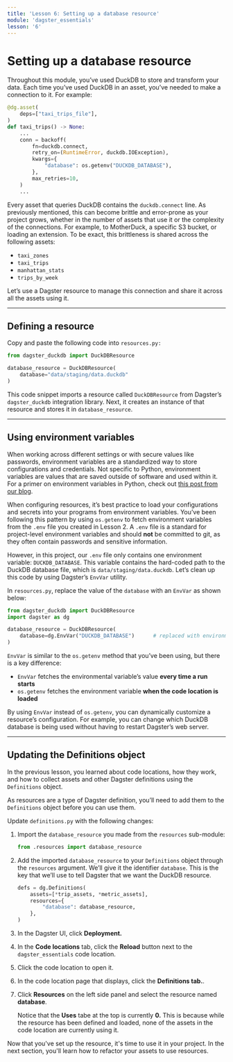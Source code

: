 ```yaml
---
title: 'Lesson 6: Setting up a database resource'
module: 'dagster_essentials'
lesson: '6'
---
```


# Setting up a database resource

Throughout this module, you’ve used DuckDB to store and transform your data. Each time you’ve used DuckDB in an asset, you’ve needed to make a connection to it. For example:

```python
@dg.asset(
    deps=["taxi_trips_file"],
)
def taxi_trips() -> None:
    ...
    conn = backoff(
        fn=duckdb.connect,
        retry_on=(RuntimeError, duckdb.IOException),
        kwargs={
            "database": os.getenv("DUCKDB_DATABASE"),
        },
        max_retries=10,
    )
    ...
```

Every asset that queries DuckDB contains the `duckdb.connect` line. As previously mentioned, this can become brittle and error-prone as your project grows, whether in the number of assets that use it or the complexity of the connections. For example, to MotherDuck, a specific S3 bucket, or loading an extension. To be exact, this brittleness is shared across the following assets:

- `taxi_zones`
- `taxi_trips`
- `manhattan_stats`
- `trips_by_week`

Let’s use a Dagster resource to manage this connection and share it across all the assets using it.

---

## Defining a resource

Copy and paste the following code into `resources.py:`

```python
from dagster_duckdb import DuckDBResource

database_resource = DuckDBResource(
    database="data/staging/data.duckdb"
)
```

This code snippet imports a resource called `DuckDBResource` from Dagster’s `dagster_duckdb` integration library. Next, it creates an instance of that resource and stores it in `database_resource`.

---

## Using environment variables

When working across different settings or with secure values like passwords, environment variables are a standardized way to store configurations and credentials. Not specific to Python, environment variables are values that are saved outside of software and used within it. For a primer on environment variables in Python, check out [this post from our blog](https://dagster.io/blog/python-environment-variables).

When configuring resources, it’s best practice to load your configurations and secrets into your programs from environment variables. You’ve been following this pattern by using `os.getenv` to fetch environment variables from the `.env` file you created in Lesson 2. A `.env` file is a standard for project-level environment variables and should **not** be committed to git, as they often contain passwords and sensitive information.

However, in this project, our `.env` file only contains one environment variable: `DUCKDB_DATABASE`. This variable contains the hard-coded path to the DuckDB database file, which is `data/staging/data.duckdb`. Let’s clean up this code by using Dagster’s `EnvVar` utility.

In `resources.py`, replace the value of the `database` with an `EnvVar` as shown below:

```python
from dagster_duckdb import DuckDBResource
import dagster as dg

database_resource = DuckDBResource(
    database=dg.EnvVar("DUCKDB_DATABASE")      # replaced with environment variable
)
```

`EnvVar` is similar to the `os.getenv` method that you’ve been using, but there is a key difference:

- `EnvVar` fetches the environmental variable’s value **every time a run starts**
- `os.getenv` fetches the environment variable **when the code location is loaded**

By using `EnvVar` instead of `os.getenv`, you can dynamically customize a resource’s configuration. For example, you can change which DuckDB database is being used without having to restart Dagster’s web server.

---

## Updating the Definitions object

In the previous lesson, you learned about code locations, how they work, and how to collect assets and other Dagster definitions using the `Definitions` object.

As resources are a type of Dagster definition, you’ll need to add them to the `Definitions` object before you can use them.

Update `definitions.py` with the following changes:

1. Import the `database_resource` you made from the `resources` sub-module:

   ```python
   from .resources import database_resource
   ```

2. Add the imported `database_resource` to your `Definitions` object through the `resources` argument. We’ll give it the identifier `database`. This is the key that we’ll use to tell Dagster that we want the DuckDB resource.

   ```python
   defs = dg.Definitions(
       assets=[*trip_assets, *metric_assets],
       resources={
           "database": database_resource,
       },
   )
   ```

3. In the Dagster UI, click **Deployment.**

4. In the **Code locations** tab, click the **Reload** button next to the `dagster_essentials` code location.

5. Click the code location to open it.

6. In the code location page that displays, click the **Definitions tab.**.

7. Click **Resources** on the left side panel and select the resource named **database**.

   Notice that the **Uses** tabe at the top is currently **0.** This is because while the resource has been defined and loaded, none of the assets in the code location are currently using it.

Now that you've set up the resource, it's time to use it in your project. In the next section, you'll learn how to refactor your assets to use resources.
